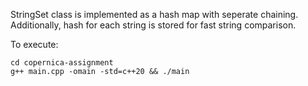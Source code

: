 StringSet class is implemented as a hash map with seperate chaining. Additionally, hash for each string is stored for fast string comparison.

To execute:
```
cd copernica-assignment
g++ main.cpp -omain -std=c++20 && ./main
```
